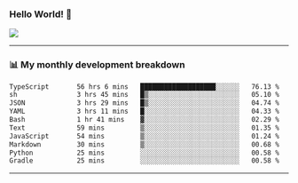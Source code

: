 ### Hello World! 👋

<a>
  <img align="center" src="https://github-readme-stats.vercel.app/api?username=megatunger&count_private=true&include_all_commits=true&bg_color=30,56CCF2,2F80ED&title_color=fff&text_color=fff" />
</a>

------
### 📊 My monthly development breakdown

<!--START_SECTION:waka-->

```txt
TypeScript       56 hrs 6 mins   ███████████████████░░░░░░   76.13 %
sh               3 hrs 45 mins   █▒░░░░░░░░░░░░░░░░░░░░░░░   05.10 %
JSON             3 hrs 29 mins   █▒░░░░░░░░░░░░░░░░░░░░░░░   04.74 %
YAML             3 hrs 11 mins   █░░░░░░░░░░░░░░░░░░░░░░░░   04.33 %
Bash             1 hr 41 mins    ▓░░░░░░░░░░░░░░░░░░░░░░░░   02.29 %
Text             59 mins         ▒░░░░░░░░░░░░░░░░░░░░░░░░   01.35 %
JavaScript       54 mins         ▒░░░░░░░░░░░░░░░░░░░░░░░░   01.24 %
Markdown         30 mins         ▒░░░░░░░░░░░░░░░░░░░░░░░░   00.68 %
Python           25 mins         ░░░░░░░░░░░░░░░░░░░░░░░░░   00.58 %
Gradle           25 mins         ░░░░░░░░░░░░░░░░░░░░░░░░░   00.58 %
```

<!--END_SECTION:waka-->

------
